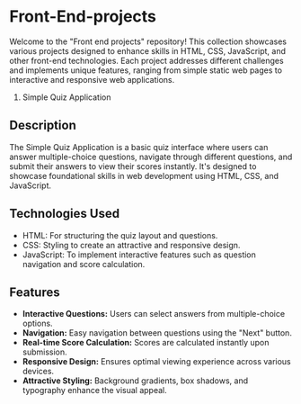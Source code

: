 # Front-End-projects
Welcome to the "Front end projects" repository! This collection showcases various projects designed to enhance skills in HTML, CSS, JavaScript, and other front-end technologies. Each project addresses different challenges and implements unique features, ranging from simple static web pages to interactive and responsive web applications.

1. Simple Quiz Application

## Description
The Simple Quiz Application is a basic quiz interface where users can answer multiple-choice questions, navigate through different questions, and submit their answers to view their scores instantly. It's designed to showcase foundational skills in web development using HTML, CSS, and JavaScript.

## Technologies Used
- HTML: For structuring the quiz layout and questions.
- CSS: Styling to create an attractive and responsive design.
- JavaScript: To implement interactive features such as question navigation and score calculation.

## Features
- **Interactive Questions:** Users can select answers from multiple-choice options.
- **Navigation:** Easy navigation between questions using the "Next" button.
- **Real-time Score Calculation:** Scores are calculated instantly upon submission.
- **Responsive Design:** Ensures optimal viewing experience across various devices.
- **Attractive Styling:** Background gradients, box shadows, and typography enhance the visual appeal.
